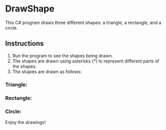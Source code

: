 # DrawShape

This C# program draws three different shapes: a triangle, a rectangle, and a circle.

## Instructions

1. Run the program to see the shapes being drawn.
2. The shapes are drawn using asterisks (*) to represent different parts of the shapes.
3. The shapes are drawn as follows:

### Triangle:

### Rectangle:

### Circle:

Enjoy the drawings!
